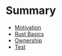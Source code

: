 # Summary

- [Motivation](./motivation.md)
- [Rust Basics](./rust-basics.md)
- [Ownership](./ownership.md)
- [Test](./test.md)